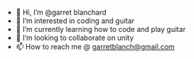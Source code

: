 - 👋 Hi, I’m @garret blanchard
- 👀 I’m interested in coding and guitar
- 🌱 I’m currently learning how to code and play guitar
- 💞️ I’m looking to collaborate on unity 
- 📫 How to reach me @ garretblanch@gmail.com

<!---
garretblan/garretblan is a ✨ special ✨ repository because its `README.md` (this file) appears on your GitHub profile.
You can click the Preview link to take a look at your changes.
--->
